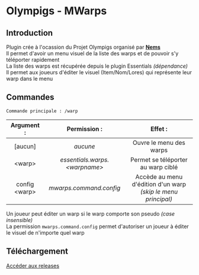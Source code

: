 # Olympigs - MWarps
## Introduction
Plugin crée à l'ocassion du Projet Olympigs organisé par [**Nems**](https://twitter.com/Nems_Mt)  
Il permet d'avoir un menu visuel de la liste des warps et de pouvoir s'y téléporter rapidement  
La liste des warps est récupérée depuis le plugin Essentials *(dépendance)*  
Il permet aux joueurs d'éditer le visuel (Item/Nom/Lores) qui représente leur warp dans le menu

## Commandes
`Commande principale : /warp`

| **Argument :**  |        **Permission :**         |                          **Effet :**                          |
| :-------------: | :-----------------------------: | :-----------------------------------------------------------: |
|     [aucun]     |            *aucune*             |                    Ouvre le menu des warps                    |
|    \<warp\>     | *essentials.warps.\<warpname\>* |              Permet se téléporter au warp ciblé               |
| config \<warp\> |     *mwarps.command.config*     | Accède au menu d'édition d'un warp *(skip le menu principal)* |

Un joueur peut éditer un warp si le warp comporte son pseudo *(case insensible)*  
La permission `mwarps.command.config` permet d'autoriser un joueur à éditer le visuel de n'importe quel warp

## Téléchargement
[Accéder aux releases](https://github.com/Manerr/Olympigs-MWarps/releases)
